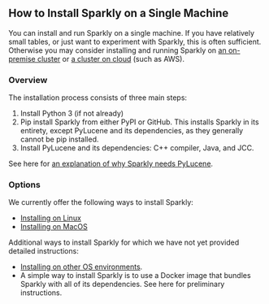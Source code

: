 ## How to Install Sparkly on a Single Machine

You can install and run Sparkly on a single machine. If you have relatively small tables, or just want to experiment with Sparkly, this is often sufficient. Otherwise you may consider installing and running Sparkly on [an on-premise cluster]() or [a cluster on cloud]() (such as AWS). 

### Overview

The installation process consists of three main steps: 
1. Install Python 3 (if not already)
2. Pip install Sparkly from either PyPI or GitHub. This installs Sparkly in its entirety, except PyLucene and its dependencies, as they generally cannot be pip installed.
3. Install PyLucene and its dependencies: C++ compiler, Java, and JCC.

See here for [an explanation of why Sparkly needs PyLucene](./why-pylucene.md).

### Options

We currently offer the following ways to install Sparkly: 
* [Installing on Linux](./install-single-machine-linux.md)
* [Installing on MacOS](./install-single-machine-macOS.md)

Additional ways to install Sparkly for which we have not yet provided detailed instructions: 
* [Installing on other OS environments](./install-single-machine-otherOS.md).
* A simple way to install Sparkly is to use a Docker image that bundles Sparkly with all of its dependencies. See here for preliminary instructions.

